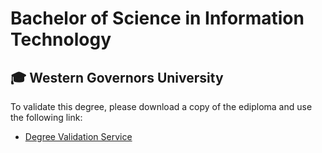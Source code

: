 # Bachelor of Science in Information Technology
<h2>🎓 Western Governors University</h2>

To validate this degree, please download a copy of the ediploma and use the following link:
- [Degree Validation Service](https://diplomasondemandweb.com/validate)
